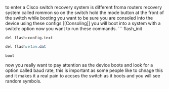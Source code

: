 to enter a Cisco switch recovery system is different froma  routers recovery system called rommon so on the switch hold the mode button at the front of the switch while booting you want to be sure you are consoled into the device using these configs [[Consoling]] you will boot into a system with a switch: option now you want to run these commands. ```
flash_init

```arduino
del flash:config.text
```


```css
del flash:vlan.dat
```




```
boot
```


now you really want to pay attention as the device boots and look for a option called baud rate, this is important as some people like to chnage this and it makes it a real pain to accses the switch as it boots and you will see random symbols. 